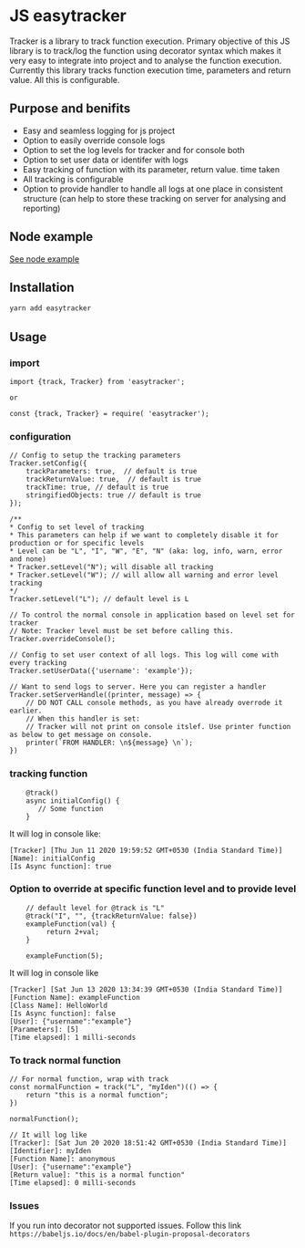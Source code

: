 # JS easytracker
Tracker is a library to track function execution. Primary objective of this JS library is to track/log the function using decorator syntax which makes it very easy to integrate into project and to analyse the function execution. Currently this library tracks function execution time, parameters and return value. All this is configurable. 

## Purpose and benifits

- Easy and seamless logging for js project
- Option to easily override console logs
- Option to set the log levels for tracker and for console both
- Option to set user data or identifer with logs
- Easy tracking of function with its parameter, return value. time taken
- All tracking is configurable
- Option to provide handler to handle all logs at one place in consistent structure (can help to store these tracking on server for analysing and reporting)

## Node example
[See node example](example/README.md)

## Installation

```bash
yarn add easytracker
```

## Usage
 
### import

```
import {track, Tracker} from 'easytracker';

or 

const {track, Tracker} = require( 'easytracker');
```

### configuration

```
// Config to setup the tracking parameters
Tracker.setConfig({
    trackParameters: true,  // default is true
    trackReturnValue: true,  // default is true
    trackTime: true, // default is true
    stringifiedObjects: true // default is true
});

/**
* Config to set level of tracking
* This parameters can help if we want to completely disable it for production or for specific levels
* Level can be "L", "I", "W", "E", "N" (aka: log, info, warn, error and none)
* Tracker.setLevel("N"); will disable all tracking
* Tracker.setLevel("W"); // will allow all warning and error level tracking
*/
Tracker.setLevel("L"); // default level is L

// To control the normal console in application based on level set for tracker
// Note: Tracker level must be set before calling this.
Tracker.overrideConsole();

// Config to set user context of all logs. This log will come with every tracking
Tracker.setUserData({'username': 'example'});

// Want to send logs to server. Here you can register a handler
Tracker.setServerHandle((printer, message) => {
    // DO NOT CALL console methods, as you have already overrode it earlier.
    // When this handler is set: 
    // Tracker will not print on console itslef. Use printer function as below to get message on console.
    printer(`FROM HANDLER: \n${message} \n`);
})

```

### tracking function

```
    @track()
    async initialConfig() {
       // Some function
    }
```

It will log in console like:
```
[Tracker] [Thu Jun 11 2020 19:59:52 GMT+0530 (India Standard Time)]
[Name]: initialConfig
[Is Async function]: true
```

### Option to override at specific function level and to provide level

```
    // default level for @track is "L"
    @track("I", "", {trackReturnValue: false})
    exampleFunction(val) {
         return 2+val;
    }

    exampleFunction(5);
```

It will log in console like 

```
[Tracker] [Sat Jun 13 2020 13:34:39 GMT+0530 (India Standard Time)]
[Function Name]: exampleFunction
[Class Name]: HelloWorld
[Is Async function]: false
[User]: {"username":"example"}
[Parameters]: [5]
[Time elapsed]: 1 milli-seconds
```

### To track normal function

```
// For normal function, wrap with track
const normalFunction = track("L", "myIden")(() => {
    return "this is a normal function";
})

normalFunction();

// It will log like
[Tracker]: [Sat Jun 20 2020 18:51:42 GMT+0530 (India Standard Time)]
[Identifier]: myIden
[Function Name]: anonymous
[User]: {"username":"example"}
[Return value]: "this is a normal function"
[Time elapsed]: 0 milli-seconds 

```

### Issues
If you run into decorator not supported issues. Follow this link `https://babeljs.io/docs/en/babel-plugin-proposal-decorators`


